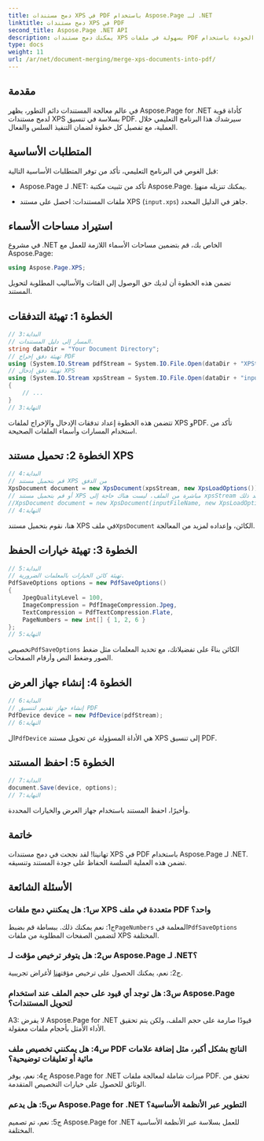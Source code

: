 ```yaml
---
title: دمج مستندات XPS في PDF باستخدام Aspose.Page لـ .NET
linktitle: دمج مستندات XPS في PDF
second_title: Aspose.Page .NET API
description: يمكنك دمج مستندات XPS بسهولة في ملفات PDF عالية الجودة باستخدام Aspose.Page لـ .NET. اتبع دليلنا خطوة بخطوة للحصول على تجربة تحويل مستند سلسة.
type: docs
weight: 11
url: /ar/net/document-merging/merge-xps-documents-into-pdf/
---
```

## مقدمة

في عالم معالجة المستندات دائم التطور، يظهر Aspose.Page for .NET كأداة قوية لدمج مستندات XPS بسلاسة في تنسيق PDF. سيرشدك هذا البرنامج التعليمي خلال العملية، مع تفصيل كل خطوة لضمان التنفيذ السلس والفعال.

## المتطلبات الأساسية

قبل الغوص في البرنامج التعليمي، تأكد من توفر المتطلبات الأساسية التالية:

-  Aspose.Page لـ .NET: تأكد من تثبيت مكتبة Aspose.Page. يمكنك تنزيله من[هنا](https://releases.aspose.com/page/net/).

- ملفات المستندات: احصل على مستند XPS (`input.xps`) جاهز في الدليل المحدد.

## استيراد مساحات الأسماء

في مشروع .NET الخاص بك، قم بتضمين مساحات الأسماء اللازمة للعمل مع Aspose.Page:

```csharp
using Aspose.Page.XPS;
```

تضمن هذه الخطوة أن لديك حق الوصول إلى الفئات والأساليب المطلوبة لتحويل المستند.

## الخطوة 1: تهيئة التدفقات

```csharp
// البداية:3
// المسار إلى دليل المستندات.
string dataDir = "Your Document Directory";
// تهيئة دفق إخراج PDF
using (System.IO.Stream pdfStream = System.IO.File.Open(dataDir + "XPStoPDF_out.pdf", System.IO.FileMode.OpenOrCreate, System.IO.FileAccess.Write))
// تهيئة دفق إدخال XPS
using (System.IO.Stream xpsStream = System.IO.File.Open(dataDir + "input.xps", System.IO.FileMode.Open))
{
    // ...
}
// النهاية:3
```

تتضمن هذه الخطوة إعداد تدفقات الإدخال والإخراج لملفات XPS وPDF. تأكد من استخدام المسارات وأسماء الملفات الصحيحة.

## الخطوة 2: تحميل مستند XPS

```csharp
// البداية:4
// قم بتحميل مستند XPS من الدفق
XpsDocument document = new XpsDocument(xpsStream, new XpsLoadOptions());
// أو قم بتحميل مستند XPS مباشرة من الملف. ليست هناك حاجة إلى xpsStream بعد ذلك.
//XpsDocument document = new XpsDocument(inputFileName, new XpsLoadOptions());
// النهاية:4
```

 هنا، نقوم بتحميل مستند XPS في ملف`XpsDocument` الكائن، وإعداده لمزيد من المعالجة.

## الخطوة 3: تهيئة خيارات الحفظ

```csharp
// البداية:5
// تهيئة كائن الخيارات بالمعلمات الضرورية.
PdfSaveOptions options = new PdfSaveOptions()
{
    JpegQualityLevel = 100,
    ImageCompression = PdfImageCompression.Jpeg,
    TextCompression = PdfTextCompression.Flate,
    PageNumbers = new int[] { 1, 2, 6 }
};
// النهاية:5
```

 تخصيص`PdfSaveOptions` الكائن بناءً على تفضيلاتك، مع تحديد المعلمات مثل ضغط الصور وضغط النص وأرقام الصفحات.

## الخطوة 4: إنشاء جهاز العرض

```csharp
// البداية:6
// إنشاء جهاز تقديم لتنسيق PDF
PdfDevice device = new PdfDevice(pdfStream);
// النهاية:6
```

 ال`PdfDevice` هي الأداة المسؤولة عن تحويل مستند XPS إلى تنسيق PDF.

## الخطوة 5: احفظ المستند

```csharp
// البداية:7
document.Save(device, options);
// النهاية:7
```

وأخيرًا، احفظ المستند باستخدام جهاز العرض والخيارات المحددة.

## خاتمة

تهانينا! لقد نجحت في دمج مستندات XPS في PDF باستخدام Aspose.Page لـ .NET. تضمن هذه العملية السلسة الحفاظ على جودة المستند وتنسيقه.

## الأسئلة الشائعة

### س1: هل يمكنني دمج ملفات XPS متعددة في ملف PDF واحد؟

 ج1: نعم يمكنك ذلك. ببساطة قم بضبط`PageNumbers` المعلمة في`PdfSaveOptions` لتضمين الصفحات المطلوبة من ملفات XPS المختلفة.

### س2: هل يتوفر ترخيص مؤقت لـ Aspose.Page لـ .NET؟

 ج2: نعم، يمكنك الحصول على ترخيص مؤقت[هنا](https://purchase.aspose.com/temporary-license/) لأغراض تجريبية.

### س3: هل توجد أي قيود على حجم الملف عند استخدام Aspose.Page لتحويل المستندات؟

A3: لا يفرض Aspose.Page for .NET قيودًا صارمة على حجم الملف، ولكن يتم تحقيق الأداء الأمثل بأحجام ملفات معقولة.

### س4: هل يمكنني تخصيص ملف PDF الناتج بشكل أكبر، مثل إضافة علامات مائية أو تعليقات توضيحية؟

ج4: نعم، يوفر Aspose.Page for .NET ميزات شاملة لمعالجة ملفات PDF. تحقق من الوثائق للحصول على خيارات التخصيص المتقدمة.

### س5: هل يدعم Aspose.Page for .NET التطوير عبر الأنظمة الأساسية؟

ج5: نعم، تم تصميم Aspose.Page for .NET للعمل بسلاسة عبر الأنظمة الأساسية المختلفة.